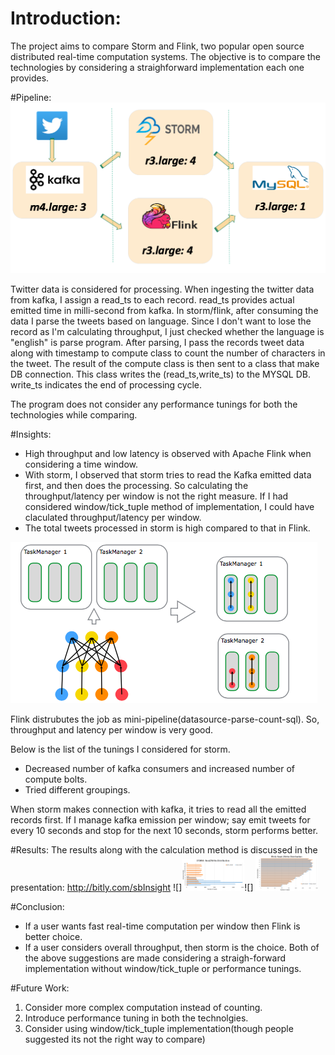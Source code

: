 

# Introduction: 
The project aims to compare Storm and Flink, two popular open source distributed real-time computation systems. The objective is to compare the technologies by considering a straighforward implementation each one provides.

#Pipeline:
![GitHub Logo](/images/pipeline.png)

Twitter data is considered for processing. When ingesting the twitter data from kafka, I assign a read_ts to each record.
read_ts provides actual emitted time in milli-second from kafka. In storm/flink, after consuming the data I parse the tweets based on language. Since I don't want to lose the record as I'm calculating throughput, I just checked whether the language is "english" is parse program. After parsing, I pass the records tweet data along with timestamp to compute class to count the number of characters in the tweet. The result of the compute class is then sent to a class that make DB connection. This class writes the (read_ts,write_ts) to the MYSQL DB. write_ts indicates the end of processing cycle.

The program does not consider any performance tunings for both the technologies while comparing.

#Insights:
* High throughput and low latency is observed with Apache Flink when considering a time window.
* With storm, I observed that storm tries to read the Kafka emitted data first, and then does the processing. So calculating the throughput/latency per window is not the right measure.
If I had considered window/tick_tuple method of implementation, I could have claculated throughput/latency per window.
* The total tweets processed in storm is high compared to that in Flink.

![GitHub Logo](/images/flink_job_scheduling.png)

Flink distrubutes the job as mini-pipeline(datasource-parse-count-sql). So, throughput and latency per window is very good.

Below is the list of the tunings I considered for storm.
* Decreased number of kafka consumers and increased number of compute bolts.
* Tried different groupings.

When storm makes connection with kafka, it tries to read all the emitted records first. If I manage kafka emission per window; say emit tweets for every 10 seconds and stop for the next 10 seconds, storm performs better.

#Results:
The results along with the calculation method is discussed in the presentation: http://bitly.com/sbInsight
![]<img src="/images/storm_distrubution.png" width="100">![] <img src="/images/flink_distribution.png" width ="100">


#Conclusion:
* If a user wants fast real-time computation per window then Flink is better choice.
* If a user considers overall throughput, then storm is the choice.
Both of the above suggestions are made considering a straigh-forward implementation without window/tick_tuple or performance tunings.

#Future Work:
1. Consider more complex computation instead of counting.
2. Introduce performance tuning in both the technolgies.
3. Consider using window/tick_tuple implementation(though people suggested its not the right way to compare)



